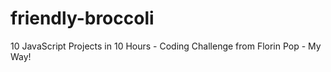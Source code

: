 # friendly-broccoli
10 JavaScript Projects in 10 Hours - Coding Challenge from Florin Pop - My Way! 
